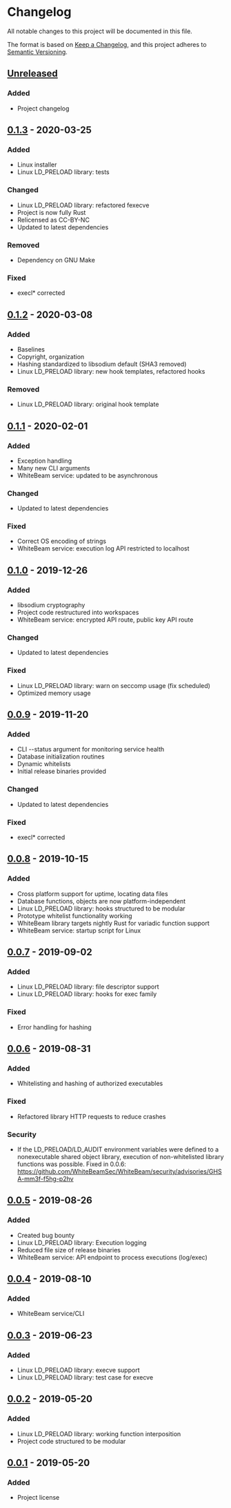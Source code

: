 # Changelog

All notable changes to this project will be documented in this file.

The format is based on [Keep a Changelog](https://keepachangelog.com/en/1.0.0/),
and this project adheres to [Semantic Versioning](https://semver.org/spec/v2.0.0.html).

## [Unreleased]

### Added

- Project changelog

## [0.1.3] - 2020-03-25

### Added

- Linux installer
- Linux LD_PRELOAD library: tests

### Changed

- Linux LD_PRELOAD library: refactored fexecve
- Project is now fully Rust
- Relicensed as CC-BY-NC
- Updated to latest dependencies

### Removed

- Dependency on GNU Make

### Fixed

- execl* corrected

## [0.1.2] - 2020-03-08

### Added

- Baselines
- Copyright, organization
- Hashing standardized to libsodium default (SHA3 removed)
- Linux LD_PRELOAD library: new hook templates, refactored hooks

### Removed

- Linux LD_PRELOAD library: original hook template

## [0.1.1] - 2020-02-01

### Added

- Exception handling
- Many new CLI arguments
- WhiteBeam service: updated to be asynchronous

### Changed

- Updated to latest dependencies

### Fixed

- Correct OS encoding of strings
- WhiteBeam service: execution log API restricted to localhost

## [0.1.0] - 2019-12-26

### Added

- libsodium cryptography
- Project code restructured into workspaces
- WhiteBeam service: encrypted API route, public key API route

### Changed

- Updated to latest dependencies

### Fixed

- Linux LD_PRELOAD library: warn on seccomp usage (fix scheduled)
- Optimized memory usage

## [0.0.9] - 2019-11-20

### Added

- CLI --status argument for monitoring service health
- Database initialization routines
- Dynamic whitelists
- Initial release binaries provided

### Changed

- Updated to latest dependencies

### Fixed

- execl* corrected

## [0.0.8] - 2019-10-15

### Added

- Cross platform support for uptime, locating data files
- Database functions, objects are now platform-independent
- Linux LD_PRELOAD library: hooks structured to be modular
- Prototype whitelist functionality working
- WhiteBeam library targets nightly Rust for variadic function support
- WhiteBeam service: startup script for Linux

## [0.0.7] - 2019-09-02

### Added

- Linux LD_PRELOAD library: file descriptor support
- Linux LD_PRELOAD library: hooks for exec family

### Fixed

- Error handling for hashing

## [0.0.6] - 2019-08-31

### Added

- Whitelisting and hashing of authorized executables

### Fixed

- Refactored library HTTP requests to reduce crashes

### Security
- If the LD_PRELOAD/LD_AUDIT environment variables were defined to a nonexecutable
  shared object library, execution of non-whitelisted library functions was possible.
  Fixed in 0.0.6: https://github.com/WhiteBeamSec/WhiteBeam/security/advisories/GHSA-mm3f-f5hg-p2hv

## [0.0.5] - 2019-08-26

### Added

- Created bug bounty
- Linux LD_PRELOAD library: Execution logging
- Reduced file size of release binaries
- WhiteBeam service: API endpoint to process executions (log/exec)

## [0.0.4] - 2019-08-10

### Added

- WhiteBeam service/CLI

## [0.0.3] - 2019-06-23

### Added

- Linux LD_PRELOAD library: execve support
- Linux LD_PRELOAD library: test case for execve

## [0.0.2] - 2019-05-20

### Added

- Linux LD_PRELOAD library: working function interposition
- Project code structured to be modular

## [0.0.1] - 2019-05-20

### Added

- Project license

[unreleased]: https://github.com/WhiteBeamSec/WhiteBeam/compare/v0.1.3...HEAD
[0.1.3]: https://github.com/WhiteBeamSec/WhiteBeam/compare/v0.1.2...v0.1.3
[0.1.2]: https://github.com/WhiteBeamSec/WhiteBeam/compare/v0.1.1...v0.1.2
[0.1.1]: https://github.com/WhiteBeamSec/WhiteBeam/compare/v0.1.0...v0.1.1
[0.1.0]: https://github.com/WhiteBeamSec/WhiteBeam/compare/v0.0.9...v0.1.0
[0.0.9]: https://github.com/WhiteBeamSec/WhiteBeam/compare/v0.0.8...v0.0.9
[0.0.8]: https://github.com/WhiteBeamSec/WhiteBeam/compare/v0.0.7...v0.0.8
[0.0.7]: https://github.com/WhiteBeamSec/WhiteBeam/compare/v0.0.6...v0.0.7
[0.0.6]: https://github.com/WhiteBeamSec/WhiteBeam/compare/v0.0.5...v0.0.6
[0.0.5]: https://github.com/WhiteBeamSec/WhiteBeam/compare/v0.0.4...v0.0.5
[0.0.4]: https://github.com/WhiteBeamSec/WhiteBeam/compare/v0.0.3...v0.0.4
[0.0.3]: https://github.com/WhiteBeamSec/WhiteBeam/compare/v0.0.2...v0.0.3
[0.0.2]: https://github.com/WhiteBeamSec/WhiteBeam/compare/v0.0.1...v0.0.2
[0.0.1]: https://github.com/WhiteBeamSec/WhiteBeam/releases/tag/v0.0.1

